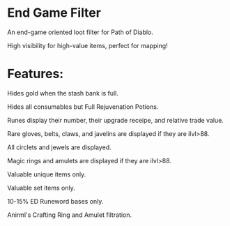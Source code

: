 # End Game Filter
An end-game oriented loot filter for Path of Diablo. 

High visibility for high-value items, perfect for mapping!

# Features:
Hides gold when the stash bank is full.

Hides all consumables but Full Rejuvenation Potions.

Runes display their number, their upgrade receipe, and relative trade value.

Rare gloves, belts, claws, and javelins are displayed if they are ilvl>88.

All circlets and jewels are displayed.

Magic rings and amulets are displayed if they are ilvl>88.

Valuable unique items only.

Valuable set items only.

10-15% ED Runeword bases only.

Anirml's Crafting Ring and Amulet filtration.
